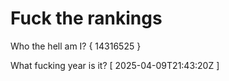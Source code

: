 # Fuck the rankings

Who the hell am I?
{ 14316525 }

What fucking year is it?
[ 2025-04-09T21:43:20Z ]

